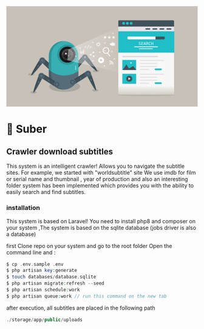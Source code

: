 <img src="./cover.png" />

# 🤖 Suber

## Crawler download subtitles

This system is an intelligent crawler! Allows you to navigate the subtitle sites. For example, we started with "worldsubtitle" site
We use imdb for film or serial name and thumbnail , year of production and also an interesting folder system has been implemented which provides you with the ability to easily search and find subtitles.

### installation

This system is based on Laravel! You need to install php8 and composer on your system ,The system is based on the sqlite database (jobs driver is also a database)

first Clone repo on your system and go to the root folder 
Open the command line and :


```php
$ cp .env.sample .env 
$ php artisan key:generate 
$ touch databases/database.sqlite
$ php artisan migrate:refresh --seed
$ php artisan schedule:work 
$ php artisan queue:work // run this command on the new tab
```

after execution, all subtitles are placed in the following path

```php
./storage/app/public/uploads
```





